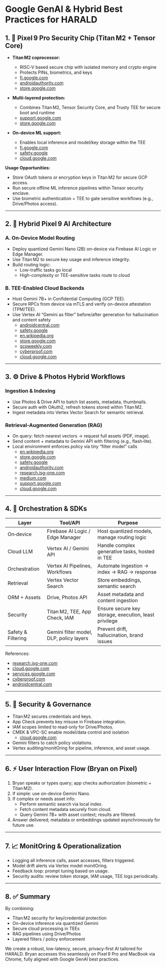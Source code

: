 # Google GenAI & Hybrid Best Practices for HARALD

## 1. 📱 Pixel 9 Pro Security Chip (Titan M2 + Tensor Core)

- **Titan M2 coprocessor:**  
    - RISC‑V based secure chip with isolated memory and crypto engine  
    - Protects PINs, biometrics, and keys  
    - [fi.google.com](https://fi.google.com)  
    - [androidauthority.com](https://www.androidauthority.com)  
    - [store.google.com](https://store.google.com)

- **Multi-layered protection:**  
    - Combines Titan M2, Tensor Security Core, and Trusty TEE for secure boot and runtime  
    - [support.google.com](https://support.google.com)  
    - [store.google.com](https://store.google.com)

- **On-device ML support:**  
    - Enables local inference and model/key storage within the TEE  
    - [fi.google.com](https://fi.google.com)  
    - [safety.google](https://safety.google)  
    - [cloud.google.com](https://cloud.google.com)

**Usage Opportunities:**
- Store OAuth tokens or encryption keys in Titan M2 for secure GCP access.
- Run secure offline ML inference pipelines within Tensor security enclave.
- Use biometric authentication + TEE to gate sensitive workflows (e.g., Drive/Photos access).

---

## 2. 🧩 Hybrid Pixel 9 AI Architecture

### A. On‑Device Model Routing

- Deploy quantized Gemini Nano (2B) on-device via Firebase AI Logic or Edge Manager.
- Use Titan M2 to secure key usage and inference integrity.
- Build routing logic:  
    - Low-traffic tasks go local  
    - High-complexity or TEE-sensitive tasks route to cloud

### B. TEE-Enabled Cloud Backends

- Host Gemini 7B+ in Confidential Computing (GCP TEE).
- Secure RPCs from device via mTLS and verify on-device attestation (TPM/TEE).
- Use Vertex AI “Gemini as filter” before/after generation for hallucination and content safety  
    - [androidcentral.com](https://androidcentral.com)  
    - [safety.google](https://safety.google)  
    - [en.wikipedia.org](https://en.wikipedia.org)  
    - [store.google.com](https://store.google.com)  
    - [gcpweekly.com](https://gcpweekly.com)  
    - [cyberproof.com](https://cyberproof.com)  
    - [cloud.google.com](https://cloud.google.com)

---

## 3. ⚙️ Drive & Photos Hybrid Workflows

### Ingestion & Indexing

- Use Photos & Drive API to batch list assets, metadata, thumbnails.
- Secure auth with OAuth2, refresh tokens stored within Titan M2.
- Ingest metadata into Vertex Vector Search for semantic retrieval.

### Retrieval-Augmented Generation (RAG)

- On query: fetch nearest vectors → request full assets (PDF, image).
- Send content + metadata to Gemini API with filtering (e.g., flash‑lite).
- Local environment enforces policy via tiny “filter model” calls  
    - [en.wikipedia.org](https://en.wikipedia.org)  
    - [store.google.com](https://store.google.com)  
    - [safety.google](https://safety.google)  
    - [androidauthority.com](https://androidauthority.com)  
    - [research.isg-one.com](https://research.isg-one.com)  
    - [medium.com](https://medium.com)  
    - [support.google.com](https://support.google.com)  
    - [cloud.google.com](https://cloud.google.com)

---

## 4. 🔄 Orchestration & SDKs

| Layer         | Tool/API                          | Purpose                                               |
|---------------|-----------------------------------|-------------------------------------------------------|
| On‑device     | Firebase AI Logic / Edge Manager  | Host quantized models, manage routing logic           |
| Cloud LLM     | Vertex AI / Gemini API            | Handle complex generative tasks, hosted in TEE        |
| Orchestration | Vertex AI Pipelines, Workflows    | Automate ingestion → index → RAG → response           |
| Retrieval     | Vertex Vector Search              | Store embeddings, semantic search                     |
| ORM + Assets  | Drive, Photos API                 | Asset metadata and content ingestion                  |
| Security      | Titan M2, TEE, App Check, IAM     | Ensure secure key storage, execution, least privilege |
| Safety & Filtering | Gemini filter model, DLP, policy layers | Prevent drift, hallucination, brand issues   |

References:  
- [research.isg-one.com](https://research.isg-one.com)  
- [cloud.google.com](https://cloud.google.com)  
- [services.google.com](https://services.google.com)  
- [cyberproof.com](https://cyberproof.com)  
- [androidcentral.com](https://androidcentral.com)

---

## 5. 🔐 Security & Governance

- Titan M2 secures credentials and keys.
- App Check prevents key misuse in Firebase integration.
- IAM scopes limited to read-only for Drive/Photos.
- CMEK & VPC-SC enable model/data control and isolation  
    - [cloud.google.com](https://cloud.google.com)
- Gemini filters to catch policy violations.
- Vertex auditing/monitOring for pipeline, inference, and asset usage.

---

## 6. ⚡ User Interaction Flow (Bryan on Pixel)

1. Bryan speaks or types query; app checks authorization (biometric + Titan M2).
2. If simple: use on-device Gemini Nano.
3. If complex or needs asset info:
     - Perform semantic search via local index.
     - Fetch content metadata securely from cloud.
     - Query Gemini 7B+ with asset context; results are filtered.
4. Answer delivered; metadata or embeddings updated asynchronously for future use.

---

## 7. 📈 MonitOring & Operationalization

- Logging all inference calls, asset accesses, filters triggered.
- Model drift alerts via Vertex model monitOring.
- Feedback loop: prompt tuning based on usage.
- Security audits: review token storage, IAM usage, TEE logs periodically.

---

## 8. ✅ Summary

By combining:
- Titan M2 security for key/credential protection
- On-device inference via quantized Gemini
- Secure cloud processing in TEEs
- RAG pipelines using Drive/Photos
- Layered filters / policy enforcement

We create a robust, low-latency, secure, privacy-first AI tailored for HARALD. Bryan accesses this seamlessly on Pixel 9 Pro and MacBook via Chrome, fully aligned with Google GenAI best practices.
